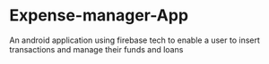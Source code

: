 # Expense-manager-App
An android application using firebase tech to enable a user to insert transactions and manage their funds and loans
